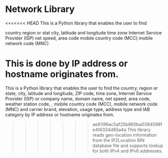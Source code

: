 # Network Library

<<<<<<< HEAD
This is a Python library that enables the user to find

country
region or stat
city, latitude and longitude
time zone
Internet Service Provider (ISP)
net speed,
area code mobile country code (MCC)
mobile network code (MNC)

This is done by IP address or hostname originates from.
=======
This is a Python library that enables the user to find the country, region or state, city, latitude and longitude, ZIP code, time zone, Internet Service Provider (ISP) or company name, domain name, net speed, area code, weather station code, , mobile country code (MCC), mobile network code (MNC) and carrier brand, elevation, usage type, address type and IAB category by IP address or hostname originates from.
>>>>>>> ae9396ac5af25b860ba0384598fe4f4334d85a4a
This library reads geo-location information from the IP2Location BIN database file and supports lookup for both IPv4 and IPv6 addresses.
